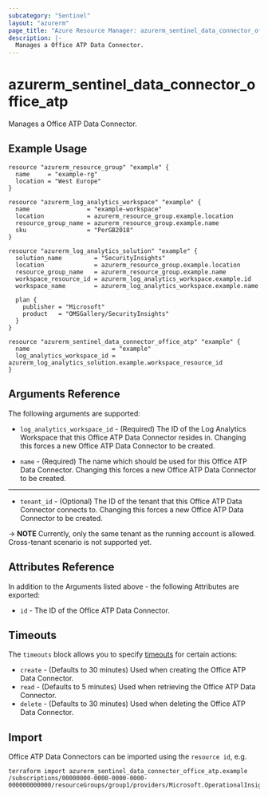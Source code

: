 ```yaml
---
subcategory: "Sentinel"
layout: "azurerm"
page_title: "Azure Resource Manager: azurerm_sentinel_data_connector_office_atp"
description: |-
  Manages a Office ATP Data Connector.
---
```


# azurerm_sentinel_data_connector_office_atp

Manages a Office ATP Data Connector.

## Example Usage

```hcl
resource "azurerm_resource_group" "example" {
  name     = "example-rg"
  location = "West Europe"
}

resource "azurerm_log_analytics_workspace" "example" {
  name                = "example-workspace"
  location            = azurerm_resource_group.example.location
  resource_group_name = azurerm_resource_group.example.name
  sku                 = "PerGB2018"
}

resource "azurerm_log_analytics_solution" "example" {
  solution_name         = "SecurityInsights"
  location              = azurerm_resource_group.example.location
  resource_group_name   = azurerm_resource_group.example.name
  workspace_resource_id = azurerm_log_analytics_workspace.example.id
  workspace_name        = azurerm_log_analytics_workspace.example.name

  plan {
    publisher = "Microsoft"
    product   = "OMSGallery/SecurityInsights"
  }
}

resource "azurerm_sentinel_data_connector_office_atp" "example" {
  name                       = "example"
  log_analytics_workspace_id = azurerm_log_analytics_solution.example.workspace_resource_id
}
```

## Arguments Reference

The following arguments are supported:

* `log_analytics_workspace_id` - (Required) The ID of the Log Analytics Workspace that this Office ATP Data Connector resides in. Changing this forces a new Office ATP Data Connector to be created.

* `name` - (Required) The name which should be used for this Office ATP Data Connector. Changing this forces a new Office ATP Data Connector to be created.

---

* `tenant_id` - (Optional) The ID of the tenant that this Office ATP Data Connector connects to. Changing this forces a new Office ATP Data Connector to be created.

-> **NOTE** Currently, only the same tenant as the running account is allowed. Cross-tenant scenario is not supported yet.

## Attributes Reference

In addition to the Arguments listed above - the following Attributes are exported:

* `id` - The ID of the Office ATP Data Connector.

## Timeouts

The `timeouts` block allows you to specify [timeouts](https://www.terraform.io/language/resources/syntax#operation-timeouts) for certain actions:

* `create` - (Defaults to 30 minutes) Used when creating the Office ATP Data Connector.
* `read` - (Defaults to 5 minutes) Used when retrieving the Office ATP Data Connector.
* `delete` - (Defaults to 30 minutes) Used when deleting the Office ATP Data Connector.

## Import

Office ATP Data Connectors can be imported using the `resource id`, e.g.

```shell
terraform import azurerm_sentinel_data_connector_office_atp.example /subscriptions/00000000-0000-0000-0000-000000000000/resourceGroups/group1/providers/Microsoft.OperationalInsights/workspaces/workspace1/providers/Microsoft.SecurityInsights/dataConnectors/dc1
```
